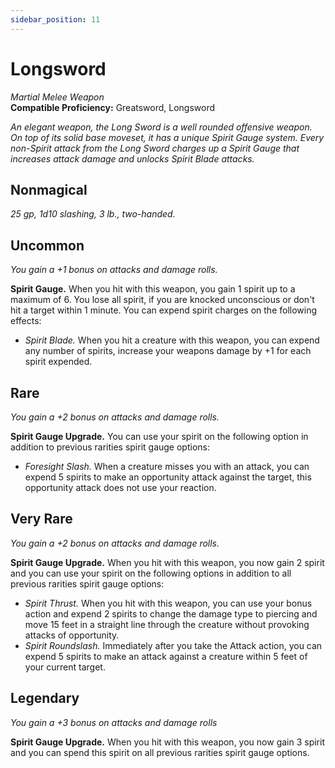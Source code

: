 ```yaml
---
sidebar_position: 11
---
```


# Longsword

*Martial Melee Weapon*  
**Compatible Proficiency:** Greatsword, Longsword

*An elegant weapon, the Long Sword is a well rounded offensive weapon. On top of its solid base moveset, it has a unique Spirit Gauge system. Every non-Spirit attack from the Long Sword charges up a Spirit Gauge that increases attack damage and unlocks Spirit Blade attacks.*

## Nonmagical

*25 gp, 1d10 slashing, 3 lb., two-handed.*

## Uncommon

*You gain a +1 bonus on attacks and damage rolls.*

**Spirit Gauge.** When you hit with this weapon, you gain 1 spirit up to a maximum of 6. You lose all spirit, if you are knocked unconscious or don't hit a target within 1 minute. You can expend spirit charges on the following effects:

- *Spirit Blade.* When you hit a creature with this weapon, you can expend any number of spirits, increase your weapons damage by +1 for each spirit expended.

## Rare

*You gain a +2 bonus on attacks and damage rolls.*

**Spirit Gauge Upgrade.** You can use your spirit on the following option in addition to previous rarities spirit gauge options:

- *Foresight Slash.* When a creature misses you with an attack, you can expend 5 spirits to make an opportunity attack against the target, this opportunity attack does not use your reaction.

## Very Rare

*You gain a +2 bonus on attacks and damage rolls.*

**Spirit Gauge Upgrade.** When you hit with this weapon, you now gain 2 spirit and you can use your spirit on the following options in addition to all previous rarities spirit gauge options:

- *Spirit Thrust.* When you hit with this weapon, you can use your bonus action and expend 2 spirits to change the damage type to piercing and move 15 feet in a straight line through the creature without provoking attacks of opportunity.
- *Spirit Roundslash.* Immediately after you take the Attack action, you can expend 5 spirits to make an attack against a creature within 5 feet of your current target.

## Legendary

*You gain a +3 bonus on attacks and damage rolls*

**Spirit Gauge Upgrade.** When you hit with this weapon, you now gain 3 spirit and you can spend this spirit on all previous rarities spirit gauge options.